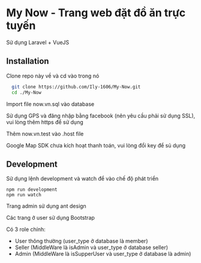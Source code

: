 
# My Now - Trang web đặt đồ ăn trực tuyến

Sử dụng Laravel + VueJS



## Installation

Clone repo này về và cd vào trong nó
```bash
  git clone https://github.com/Ily-1606/My-Now.git
  cd ./My-Now
```
Import file now.vn.sql vào database

Sử dụng GPS và đăng nhập bằng facebook (nên yêu cầu phải sử dụng SSL), vui lòng thêm https để sử dụng

Thêm now.vn.test vào .host file

Google Map SDK chưa kích hoạt thanh toán, vui lòng đổi key để sủ dụng

## Development
Sử dụng lệnh development và watch để vào chế độ phát triển
```npm
npm run development
npm run watch
```

Trang admin sử dụng ant design

Các trang ở user sử dụng Bootstrap

Có 3 role chính:
- User thông thường (user_type ở database là member)
- Seller (MiddleWare là isAdmin và user_type ở database seller)
- Admin (MiddleWare là isSupperUser và user_type ở database là admin)


  